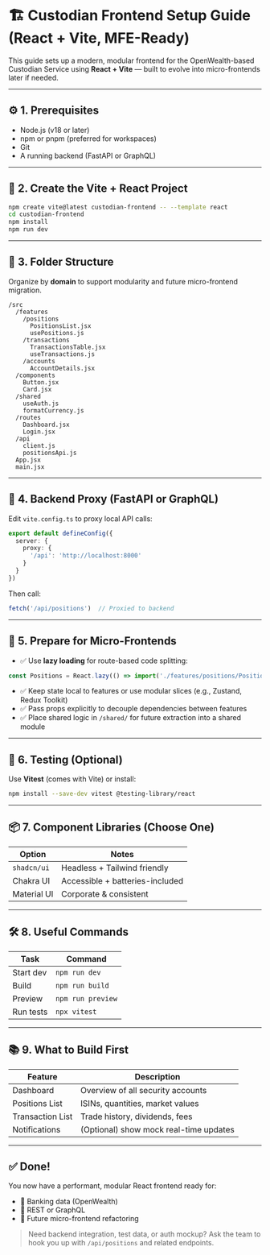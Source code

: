 # 🏗️ Custodian Frontend Setup Guide (React + Vite, MFE-Ready)

This guide sets up a modern, modular frontend for the OpenWealth-based Custodian Service using **React + Vite** — built to evolve into micro-frontends later if needed.

---

## ⚙️ 1. Prerequisites

- Node.js (v18 or later)
- npm or pnpm (preferred for workspaces)
- Git
- A running backend (FastAPI or GraphQL)

---

## 🚀 2. Create the Vite + React Project

```bash
npm create vite@latest custodian-frontend -- --template react
cd custodian-frontend
npm install
npm run dev
```

---

## 🧱 3. Folder Structure

Organize by **domain** to support modularity and future micro-frontend migration.

```
/src
  /features
    /positions
      PositionsList.jsx
      usePositions.js
    /transactions
      TransactionsTable.jsx
      useTransactions.js
    /accounts
      AccountDetails.jsx
  /components
    Button.jsx
    Card.jsx
  /shared
    useAuth.js
    formatCurrency.js
  /routes
    Dashboard.jsx
    Login.jsx
  /api
    client.js
    positionsApi.js
  App.jsx
  main.jsx
```

---

## 🔗 4. Backend Proxy (FastAPI or GraphQL)

Edit `vite.config.ts` to proxy local API calls:

```ts
export default defineConfig({
  server: {
    proxy: {
      '/api': 'http://localhost:8000'
    }
  }
})
```

Then call:
```js
fetch('/api/positions')  // Proxied to backend
```

---

## 🧩 5. Prepare for Micro-Frontends

- ✅ Use **lazy loading** for route-based code splitting:
```js
const Positions = React.lazy(() => import('./features/positions/PositionsList'));
```

- ✅ Keep state local to features or use modular slices (e.g., Zustand, Redux Toolkit)
- ✅ Pass props explicitly to decouple dependencies between features
- ✅ Place shared logic in `/shared/` for future extraction into a shared module

---

## 🧪 6. Testing (Optional)

Use **Vitest** (comes with Vite) or install:

```bash
npm install --save-dev vitest @testing-library/react
```

---

## 📦 7. Component Libraries (Choose One)

| Option      | Notes                         |
|-------------|-------------------------------|
| `shadcn/ui` | Headless + Tailwind friendly  |
| Chakra UI   | Accessible + batteries-included |
| Material UI | Corporate & consistent        |

---

## 🛠️ 8. Useful Commands

| Task           | Command                |
|----------------|------------------------|
| Start dev      | `npm run dev`          |
| Build          | `npm run build`        |
| Preview        | `npm run preview`      |
| Run tests      | `npx vitest`           |

---

## 📚 9. What to Build First

| Feature         | Description                        |
|------------------|------------------------------------|
| Dashboard        | Overview of all security accounts  |
| Positions List   | ISINs, quantities, market values   |
| Transaction List | Trade history, dividends, fees     |
| Notifications    | (Optional) show mock real-time updates |

---

## ✅ Done!

You now have a performant, modular React frontend ready for:
- 💼 Banking data (OpenWealth)
- 🔀 REST or GraphQL
- 🧩 Future micro-frontend refactoring

> Need backend integration, test data, or auth mockup? Ask the team to hook you up with `/api/positions` and related endpoints.